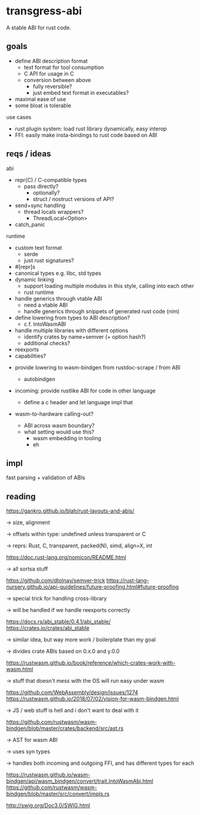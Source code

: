 # transgress-abi

A stable ABI for rust code.

## goals

- define ABI description format
  - text format for tool consumption
  - C API for usage in C
  - conversion between above
    - fully reversible?
    - just embed text format in executables?
- maximal ease of use
- some bloat is tolerable

use cases

- rust plugin system: load rust library dynamically, easy interop
- FFI: easily make insta-bindings to rust code based on ABI

## reqs / ideas

abi

- repr(C) / C-compatible types
  - pass directly?
    - optionally?
    - struct / nostruct versions of API?
- send+sync handling
  - thread locals wrappers?
    - ThreadLocal<Option<T>>
- catch_panic

runtime

- custom text format
  - serde
  - just rust signatures?
- #[repr]s
- canonical types e.g. libc, std types
- dynamic linking
  - support loading multiple modules in this style, calling into each other
  - rust runtime
- handle generics through vtable ABI
  - need a vtable ABI
  - handle generics through snippets of generated rust code (nim)
- define lowering from types to ABI description?
  - c.f. IntoWasmABI
- handle multiple libraries with different options
  - identify crates by name+semver (+ option hash?)
  - additional checks?
- reexports
- capabilities?

* provide lowering to wasm-bindgen from rustdoc-scrape / from ABI

  - autobindgen

* incoming: provide rustlike ABI for code in other language

  - define a c header and let language impl that

* wasm-to-hardware calling-out?
  - ABI across wasm boundary?
  - what setting would use this?
    - wasm embedding in tooling
    - eh

## impl

fast parsing + validation of ABIs

## reading

https://gankro.github.io/blah/rust-layouts-and-abis/

-> size, alignment

-> offsets within type: undefined unless transparent or C

-> reprs: Rust, C, transparent, packed(N), simd, align=X, int

https://doc.rust-lang.org/nomicon/README.html

-> all sortsa stuff

https://github.com/dtolnay/semver-trick
https://rust-lang-nursery.github.io/api-guidelines/future-proofing.html#future-proofing

-> special trick for handling cross-library

-> will be handled if we handle reexports correctly

https://docs.rs/abi_stable/0.4.1/abi_stable/
https://crates.io/crates/abi_stable

-> similar idea, but way more work / boilerplate than my goal

-> divides crate ABIs based on 0.x.0 and y.0.0

https://rustwasm.github.io/book/reference/which-crates-work-with-wasm.html

-> stuff that doesn't mess with the OS will run easy under wasm

https://github.com/WebAssembly/design/issues/1274
https://rustwasm.github.io/2018/07/02/vision-for-wasm-bindgen.html

-> JS / web stuff is hell and i don't want to deal with it

https://github.com/rustwasm/wasm-bindgen/blob/master/crates/backend/src/ast.rs

-> AST for wasm ABI

-> uses syn types

-> handles both incoming and outgoing FFI, and has different types for each

https://rustwasm.github.io/wasm-bindgen/api/wasm_bindgen/convert/trait.IntoWasmAbi.html
https://github.com/rustwasm/wasm-bindgen/blob/master/src/convert/impls.rs

http://swig.org/Doc3.0/SWIG.html
